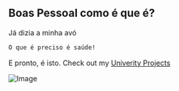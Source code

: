 ## Boas Pessoal como é que é?

Já dizia a minha avó 

```markdown
O que é preciso é saúde!
```

E pronto, é isto. Check out my [Univerity Projects](http://www.ptalmeida.com/UniveristyProjects/)

![Image](https://i.imgur.com/WGfV6pa.jpg)
